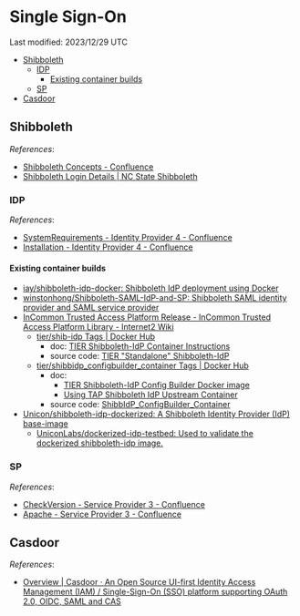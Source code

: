 # Single Sign-On

Last modified: 2023/12/29 UTC

- [Shibboleth](#shibboleth)
  - [IDP](#idp)
    - [Existing container builds](#existing-container-builds)
  - [SP](#sp)
- [Casdoor](#casdoor)

## Shibboleth

*References*:

- [Shibboleth Concepts - Confluence](https://shibboleth.atlassian.net/wiki/spaces/CONCEPT/overview)
- [Shibboleth Login Details | NC State Shibboleth](https://docs.shib.ncsu.edu/docs/shiblogindetails.html)

### IDP

*References*:

- [SystemRequirements - Identity Provider 4 - Confluence](https://shibboleth.atlassian.net/wiki/spaces/IDP4/pages/1265631833/SystemRequirements)
- [Installation - Identity Provider 4 - Confluence](https://shibboleth.atlassian.net/wiki/spaces/IDP4/pages/1265631502/Installation)

#### Existing container builds

- [iay/shibboleth-idp-docker: Shibboleth IdP deployment using Docker](https://github.com/iay/shibboleth-idp-docker)
- [winstonhong/Shibboleth-SAML-IdP-and-SP: Shibboleth SAML identity provider and SAML service provider](https://github.com/winstonhong/Shibboleth-SAML-IdP-and-SP/tree/master)
- [InCommon Trusted Access Platform Release - InCommon Trusted Access Platform Library - Internet2 Wiki](https://spaces.at.internet2.edu/display/ITAP/InCommon+Trusted+Access+Platform+Release)
  - [tier/shib-idp Tags \| Docker Hub](https://hub.docker.com/r/tier/shib-idp/tags)
    - doc: [TIER Shibboleth-IdP Container Instructions](https://docs.google.com/document/d/1qb5XTde1nulCdA_8QUei48CxDj0lQs7ShD622Ze_4II/edit)
    - source code: [TIER "Standalone" Shibboleth-IdP](https://github.internet2.edu/docker/shib-idp)
  - [tier/shibbidp_configbuilder_container Tags \| Docker Hub](https://hub.docker.com/r/tier/shibbidp_configbuilder_container/tags)
    - doc:
      - [TIER Shibboleth-IdP Config Builder Docker image](https://spaces.at.internet2.edu/display/TPD/TIER+Shibboleth-IdP+Config+Builder+Docker+image)
      - [Using TAP Shibboleth IdP Upstream Container](https://docs.google.com/document/d/17-0O3Tvty9PONL6wu4PiC6ZWramdyntXmOsq1UpD2tE/edit)
    - source code: [ShibbIdP_ConfigBuilder_Container](https://github.internet2.edu/docker/ShibbIdP_ConfigBuilder_Container)
- [Unicon/shibboleth-idp-dockerized: A Shibboleth Identity Provider (IdP) base-image](https://github.com/Unicon/shibboleth-idp-dockerized)
  - [UniconLabs/dockerized-idp-testbed: Used to validate the dockerized shibboleth-idp image.](https://github.com/UniconLabs/dockerized-idp-testbed)

### SP

*References*:

- [CheckVersion - Service Provider 3 - Confluence](https://shibboleth.atlassian.net/wiki/spaces/SP3/pages/2065335710/CheckVersion)
- [Apache - Service Provider 3 - Confluence](https://shibboleth.atlassian.net/wiki/spaces/SP3/pages/2065335062/Apache#Apache-SetHandler)

## Casdoor

*References*:

- [Overview \| Casdoor · An Open Source UI-first Identity Access Management (IAM) / Single-Sign-On (SSO) platform supporting OAuth 2.0, OIDC, SAML and CAS](https://casdoor.org/docs/overview)
